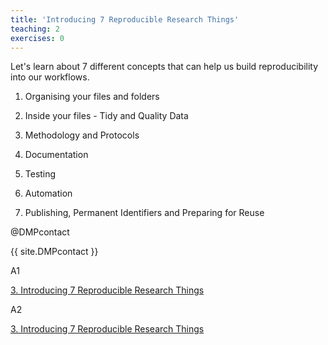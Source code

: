 ```yaml
---
title: 'Introducing 7 Reproducible Research Things'
teaching: 2
exercises: 0
---
```


Let's learn about 7 different concepts that can help us build reproducibility into our workflows.

 1. Organising your files and folders

 2. Inside your files - Tidy and Quality Data

 3. Methodology and Protocols

 4. Documentation

 5. Testing

 6. Automation

 7. Publishing, Permanent Identifiers and Preparing for Reuse

@DMPcontact

<div>{{ site.DMPcontact }}</div>

A1

<div class="accordion accordion-flush" id="accordionFlush09">
  <div class="accordion-item">
    <div class="accordion-header" id="flush-heading4">
        <a href="risks.md">3. Introducing 7 Reproducible Research Things</a>
    </div>
<!--/div.accordion-header-->
        
  </div>
<!--/div.accordion-item-->
</div>


A2

<div class="accordion accordion-flush" id="accordionFlush10">
  <div class="accordion-item">
    <div class="accordion-header" id="flush-heading4">
        <a href="risks.html">3. Introducing 7 Reproducible Research Things</a>
    </div>
<!--/div.accordion-header-->
        
  </div>
<!--/div.accordion-item-->
</div>